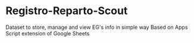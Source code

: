 # Registro-Reparto-Scout
Dataset to store, manage and view EG's info in simple way
Based on Apps Script extension of Google Sheets
